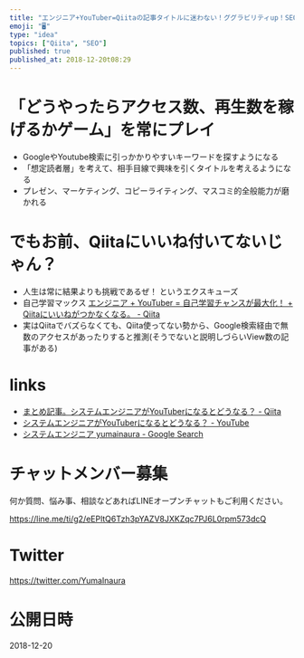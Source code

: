 ```yaml
---
title: "エンジニア+YouTuber=Qiitaの記事タイトルに迷わない！ググラビリティup！SEO対策力が磨かれる！"
emoji: "🖥"
type: "idea"
topics: ["Qiita", "SEO"]
published: true
published_at: 2018-12-20t08:29
---
```


# 「どうやったらアクセス数、再生数を稼げるかゲーム」を常にプレイ

- GoogleやYoutube検索に引っかかりやすいキーワードを探すようになる
- 「想定読者層」を考えて、相手目線で興味を引くタイトルを考えるようになる
- プレゼン、マーケティング、コピーライティング、マスコミ的全般能力が磨かれる

# でもお前、Qiitaにいいね付いてないじゃん？

- 人生は常に結果よりも挑戦であるぜ！ というエクスキューズ
- 自己学習マックス [エンジニア + YouTuber = 自己学習チャンスが最大化！ + Qiitaにいいねがつかなくなる。 - Qiita](https://qiita.com/YumaInaura/items/87175a1a95aff4b3b3ba)
- 実はQiitaでバズらなくても、Qiita使ってない勢から、Google検索経由で無数のアクセスがあったりすると推測(そうでないと説明しづらいView数の記事がある)

# links

- [まとめ記事。システムエンジニアがYouTuberになるとどうなる？ - Qiita](https://qiita.com/YumaInaura/items/6ceccac00b0f345e6b42)
- [システムエンジニアがYouTuberになるとどうなる？ - YouTube](https://www.youtube.com/playlist?list=PLxjUtvIGEdvb36LrtfkkLIViMSe8HdeCX)
- [システムエンジニア yumainaura - Google Search](https://www.google.co.jp/search?q=%E3%82%B7%E3%82%B9%E3%83%86%E3%83%A0%E3%82%A8%E3%83%B3%E3%82%B8%E3%83%8B%E3%82%A2yumainaura&oq=%E3%82%B7%E3%82%B9%E3%83%86%E3%83%A0%E3%82%A8%E3%83%B3%E3%82%B8%E3%83%8B%E3%82%A2yumainaura&aqs=chrome..69i57.4084j0j7&sourceid=chrome&ie=UTF-8)








<!-- Update From Qiita API -->

# チャットメンバー募集


何か質問、悩み事、相談などあればLINEオープンチャットもご利用ください。

https://line.me/ti/g2/eEPltQ6Tzh3pYAZV8JXKZqc7PJ6L0rpm573dcQ





# Twitter


https://twitter.com/YumaInaura


<!-- Update From Qiita API -->



# 公開日時

2018-12-20

